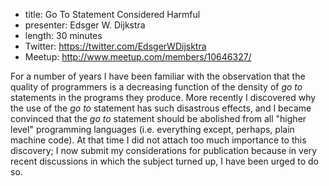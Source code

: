 * title: Go To Statement Considered Harmful
* presenter: Edsger W. Dijkstra
* length: 30 minutes
* Twitter: https://twitter.com/EdsgerWDijsktra
* Meetup: http://www.meetup.com/members/10646327/

For a number of years I have been familiar with the observation that the quality of programmers is a decreasing function of the density of _go to_ statements in the programs they produce. More recently I discovered why the use of the _go to_ statement has such disastrous effects, and I became convinced that the _go to_ statement should be abolished from all "higher level" programming languages (i.e. everything except, perhaps, plain machine code). At that time I did not attach too much importance to this discovery; I now submit my considerations for publication because in very recent discussions in which the subject turned up, I have been urged to do so.
